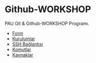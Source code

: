 Github-WORKSHOP
===============

PAU Git &amp; Github-WORKSHOP Programı.

* [Form](http://goo.gl/forms/VFf0nhYc0e)
* [Kurulumlar](https://github.com/PAU-Projects/Github-WORKSHOP/blob/master/Kurulum.md)
* [SSH Bağlantısı](https://github.com/PAU-Projects/Github-WORKSHOP/blob/master/SSH.md)
* [Komutlar ](https://github.com/PAU-Projects/Github-WORKSHOP/blob/master/Komutlar.md)
* [Kaynaklar](https://github.com/PAU-Projects/Github-WORKSHOP/blob/master/Kaynaklar.md)